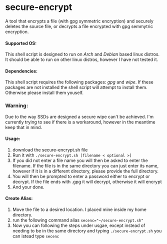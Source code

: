 # secure-encrypt
A tool that encrypts a file (with gpg symmetric encryption) and securely deletes the source file, or decrypts a file encrypted with gpg semmytric encryption.


#### Supported OS:
This shell script is designed to run on *Arch* and *Debian* based linux distros. It should be able to run on other linux distros, however I have not tested it.


#### Dependencies:
This shell script requires the following packages: *gpg* and *wipe*. If these packages are not installed the shell script will attempt to install them. Otherwise please install them youself.

### Warning:
Due to the way SSDs are designed a secure wipe can't be achieved. I'm currently trying to see if there is a workaround, however in the meantime keep that in mind.

#### Usage:
1. download the secure-encrypt.sh file
2. Run it with `./secure-encrypt.sh [filename < optional >]`
3. If you did not enter a file name you will then be asked to enter the filename. If the file is in the same directory you can just enter its name, however if it is in a different directory, please provide the full directory.
4. You will then be prompted to enter a password either to encrypt or decrypt. If the file ends with .gpg it will decrypt, otherwise it will encrypt
5. And your done.


#### Create Alias:
1. Move the file to a desired location. I placed mine inside my home directory.
2. run the following command alias `secenc="~/secure-encrypt.sh"`
3. Now you can following the steps under usgae, except instead of needing to be in the same directory and typing `./secure-encrypt.sh` you can istead type `secenc`
